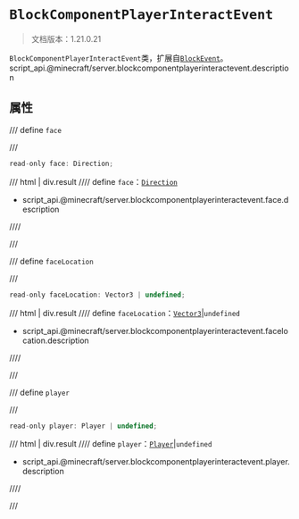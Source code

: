 # `BlockComponentPlayerInteractEvent`

> 文档版本：1.21.0.21

`BlockComponentPlayerInteractEvent`类，扩展自[`BlockEvent`](./blockevent.md)。script_api.@minecraft/server.blockcomponentplayerinteractevent.description

## 属性

/// define
`face`


///

```js
read-only face: Direction;
```

/// html | div.result
//// define
`face`：[`Direction`](./direction.md)

- script_api.@minecraft/server.blockcomponentplayerinteractevent.face.description


////

///


/// define
`faceLocation`


///

```js
read-only faceLocation: Vector3 | undefined;
```

/// html | div.result
//// define
`faceLocation`：[`Vector3`](./vector3.md)|`undefined`

- script_api.@minecraft/server.blockcomponentplayerinteractevent.facelocation.description


////

///


/// define
`player`


///

```js
read-only player: Player | undefined;
```

/// html | div.result
//// define
`player`：[`Player`](./player.md)|`undefined`

- script_api.@minecraft/server.blockcomponentplayerinteractevent.player.description


////

///

